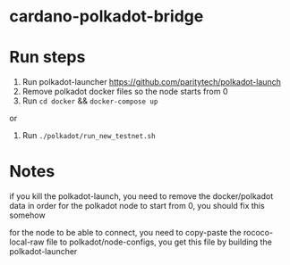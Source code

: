 # cardano-polkadot-bridge

# Run steps

1. Run polkadot-launcher https://github.com/paritytech/polkadot-launch
2. Remove polkadot docker files so the node starts from 0
3. Run `cd docker` && `docker-compose up`

or 

1. Run `./polkadot/run_new_testnet.sh`

# Notes

if you kill the polkadot-launch, you need to remove the docker/polkadot data
in order for the polkadot node to start from 0, you should fix this somehow

for the node to be able to connect, you need to copy-paste the rococo-local-raw file to 
polkadot/node-configs, you get this file by building the polkadot-launcher

